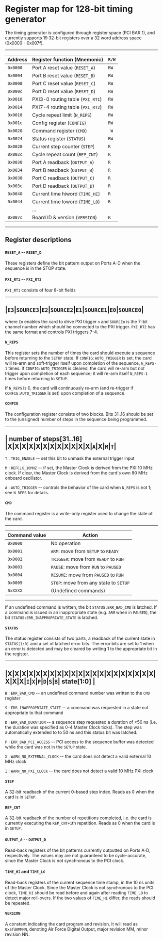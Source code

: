 Register map for 128-bit timing generator
=========================================

The timing generator is configured through register space (PCI BAR 1), and currently
supports 19 32-bit registers over a 32 word address space (0x0000 - 0x007f).

-------------------------------------------------------
|  Address | Register function (Mnemonic)     | `R/W` |
|----------|----------------------------------|-------|
| `0x0000` | Port A reset value (`RESET_A`)   |  `RW` |
| `0x0004` | Port B reset value (`RESET_B`)   |  `RW` |
| `0x0008` | Port C reset value (`RESET_C`)   |  `RW` |
| `0x000c` | Port D reset value (`RESET_D`)   |  `RW` |
| `0x0010` | PXI3-0 routing table (`PXI_RT1`) |  `RW` |
| `0x0014` | PXI7-4 routing table (`PXI_RT2`) |  `RW` |
| `0x0018` | Cycle repeat limit (`N_REPS`)    |  `RW` |
| `0x001c` | Config register (`CONFIG`)       |  `RW` |
| `0x0020` | Command register (`CMD`)         |  ` W` |
| `0x0024` | Status register (`STATUS`)       |  `RW` |
| `0x0028` | Current step counter (`STEP`)    |  `R ` |
| `0x002c` | Cycle repeat count (`REP_CNT`)   |  `R ` |
| `0x0030` | Port A readback (`OUTPUT_A`)     |  `R ` |
| `0x0034` | Port B readback (`OUTPUT_B`)     |  `R ` |
| `0x0038` | Port C readback (`OUTPUT_C`)     |  `R ` |
| `0x003c` | Port D readback (`OUTPUT_D`)     |  `R ` |
| `0x0040` | Current time hiword (`TIME_HI`)  |  `R ` |
| `0x0044` | Current time loword (`TIME_LO`)  |  `R ` |
|          |             ...                  |       |
| `0x007c` | Board ID & version (`VERSION`)   |  `R ` |
-------------------------------------------------------

Register descriptions
---------------------

#### `RESET_A` -- `RESET_D`

These registers define the bit pattern output on Ports A-D when the sequence is in the
STOP state.

#### `PXI_RT1` -- `PXI_RT2`

`PXI_RT1` consists of four 8-bit fields

-------------------------------------------------------------
|`E3`|`SOURCE3`|`E2`|`SOURCE2`|`E1`|`SOURCE1`|`E0`|`SOURCE0`|
-------------------------------------------------------------

where `En` enables the card to drive PXI trigger `n` and `SOURCEn` is the 7-bit channel
number which should be connected to the PXI trigger. `PXI_RT2` has the same format
and controls PXI triggers 7-4.

#### `N_REPS`

This register sets the number of times the card should execute a sequence before
returning to the `SETUP` state. If `CONFIG:AUTO_TRIGGER` is set, the card will
re-arm and soft-trigger itself upon completion of the sequence, `N_REPS-1` times.
If `CONFIG:AUTO_TRIGGER` is cleared, the card will re-arm but *not* trigger upon
completion of each sequence; it will re-arm itself `N_REPS-1` times before returning
to `SETUP`.

If `N_REPS` is 0, the card will continuously re-arm (and re-trigger if
`CONFIG:AUTO_TRIGGER` is set) upon completion of a sequence.

#### `CONFIG`

The configuration register consists of two blocks. Bits 31..16 should be set to the
(unsigned) number of steps in the sequence being programmed.

-----------------------------------------------------------
| number of steps[31..16] |X|X|X|X|X|X|X|X|X|X|X|X|`A`|X|`M`|`T`|
-----------------------------------------------------------

`T`
:   `TRIG_ENABLE` -- set this bit to unmask the external trigger input

`M`
:   `REFCLK_10MHZ` -- if set, the Master Clock is derived from the PXI 10 MHz
    clock. If clear, the Master Clock is derived from the card's own 80 MHz
    onboard oscillator.

`A`
:   `AUTO_TRIGGER` -- controls the behavior of the card when `N_REPS` is not 1;
    see `N_REPS` for details.

#### `CMD`

The command register is a write-only register used to change the state of the card.

----------------------------------------------------------
| Command value | Action                                 |
|---------------|----------------------------------------|
|      `0x0000` | No operation                           |
|      `0x0001` | `ARM`: move from `SETUP` to `READY`    |
|      `0x0002` | `TRIGGER`: move from `READY` to `RUN`  |
|      `0x0003` | `PAUSE`: move from `RUN` to `PAUSED`   |
|      `0x0004` | `RESUME`: move from `PAUSED` to `RUN`  |
|      `0x0005` | `STOP`: move from any state to `SETUP` |
|      `0xXXXX` | (Undefined commands)                   |
----------------------------------------------------------

If an undefined command is written, the bit `STATUS:ERR_BAD_CMD` is latched. If
a command is issued in an inappropriate state (e.g. `ARM` when in `PAUSED`),
the bit `STATUS:ERR_INAPPROPRIATE_STATE` is latched.

#### `STATUS`

The status register consists of two parts, a readback of the current state in
`STATUS[1:0]` and a set of latched error bits. The error bits are set to 1 when
an error is detected and may be cleared by writing 1 to the appropriate bit
in the register.

----------------------------------------------------------------------------------
|X|X|X|X|X|X|X|X|X|X|X|X|X|X|X|X|X|X|X|X|X|X|X|X|`I`|`X`|`P`|`D`|`S`|`B`| state\[1:0] |
----------------------------------------------------------------------------------

`B`
:   `ERR_BAD_CMD` -- an undefined command number was written to the `CMD` register

`S`
:   `ERR_INAPPROPRIATE_STATE` -- a command was requested in a state not appropriate
    to that command

`D`
:   `ERR_BAD_DURATION` -- a sequence step requested a duration of &lt;50 ns (i.e. the
    duration was specified as 0-4 Master Clock ticks). The step was automatically
    extended to to 50 ns and this status bit was latched.

`P`
:   `ERR_BAD_PCI_ACCESS` -- PCI access to the sequence buffer was detected while the
    card was not in the `SETUP` state.

`X`
:   `WARN_NO_EXTERNAL_CLOCK` -- the card does not detect a valid external 10 MHz clock

`I`
:   `WARN_NO_PXI_CLOCK` -- the card does not detect a valid 10 MHz PXI clock

#### `STEP`

A 32-bit readback of the current 0-based step index. Reads as 0 when the card is
in `SETUP`.

#### `REP_CNT`

A 32-bit readback of the number of repetitions completed, i.e. the card is currently
executing the `REP_CNT+1`th repetition. Reads as 0 when the card is in `SETUP`.

#### `OUTPUT_A` -- `OUTPUT_D`

Read-back registers of the bit patterns currently outputted on Ports A-D, respectively. The
values may are not guaranteed to be cycle-accurate, since the Master Clock is not synchronous
to the PCI clock.

#### `TIME_HI` and `TIME_LO`

Read-back registers of the current sequence time stamp, in the 10 ns units of the Master Clock.
Since the Master Clock is not synchronous to the PCI clock, `TIME_HI` should be read before
and again after reading `TIME_LO` to detect major roll-overs. If the two values of `TIME_HI`
differ, the reads should be repeated.

#### `VERSION`

A constant indicating the card program and revision. It will read as `0xafd0MMNN`, denoting
Air Force Digital Output, major revision MM, minor revision NN.

